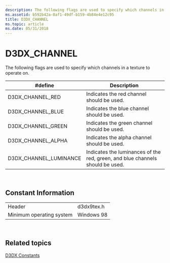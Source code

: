 ```yaml
---
description: The following flags are used to specify which channels in a texture to operate on.
ms.assetid: b592b42a-0af1-49df-b159-4b84e4e12c95
title: D3DX_CHANNEL
ms.topic: article
ms.date: 05/31/2018
---
```


# D3DX\_CHANNEL

The following flags are used to specify which channels in a texture to operate on.



| \#define                 | Description                                                                   |
|--------------------------|-------------------------------------------------------------------------------|
| D3DX\_CHANNEL\_RED       | Indicates the red channel should be used.                                     |
| D3DX\_CHANNEL\_BLUE      | Indicates the blue channel should be used.                                    |
| D3DX\_CHANNEL\_GREEN     | Indicates the green channel should be used.                                   |
| D3DX\_CHANNEL\_ALPHA     | Indicates the alpha channel should be used.                                   |
| D3DX\_CHANNEL\_LUMINANCE | Indicates the luminances of the red, green, and blue channels should be used. |



 

## Constant Information



|                          |            |
|--------------------------|------------|
| Header                   | d3dx9tex.h |
| Minimum operating system | Windows 98 |



 

## Related topics

<dl> <dt>

[D3DX Constants](dx9-graphics-reference-d3dx-constants.md)
</dt> </dl>

 

 



